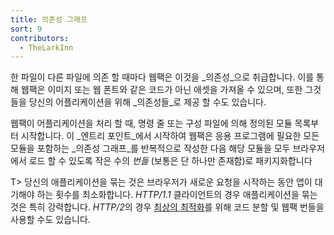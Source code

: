 ```yaml
---
title: 의존성 그래프
sort: 9
contributors:
  - TheLarkInn
---
```


한 파일이 다른 파일에 의존 할 때마다 웹팩은 이것을 _의존성_으로 취급합니다. 이를 통해 웹팩은 이미지 또는 웹 폰트와 같은 코드가 아닌 애셋을 가져올 수 있으며, 또한 그것들을 당신의 어플리케이션을 위해 _의존성들_로 제공 할 수도 있습니다.

웹팩이 어플리케이션을 처리 할 때, 명령 줄 또는 구성 파일에 의해 정의된 모듈 목록부터 시작합니다.
이 _엔트리 포인트_에서 시작하여 웹팩은 응용 프로그램에 필요한 모든 모듈을 포함하는 _의존성 그래프_를 반복적으로 작성한 다음 해당 모듈을 모두 브라우저에서 로드 할 수 있도록 작은 수의 _번들_ (보통은 단 하나만 존재함)로 패키지화합니다

T> 당신의 애플리케이션을 묶는 것은 브라우저가 새로운 요청을 시작하는 동안 앱이 대기해야 하는 횟수를 최소화합니다. *HTTP/1.1* 클라이언트의 경우 애플리케이션을 묶는 것은 특히 강력합니다. *HTTP/2*의 경우 [최상의 최적화](https://medium.com/webpack/webpack-http-2-7083ec3f3ce6#.7y5d3hz59)를 위해 코드 분할 및 웹팩 번들을 사용할 수도 있습니다.
